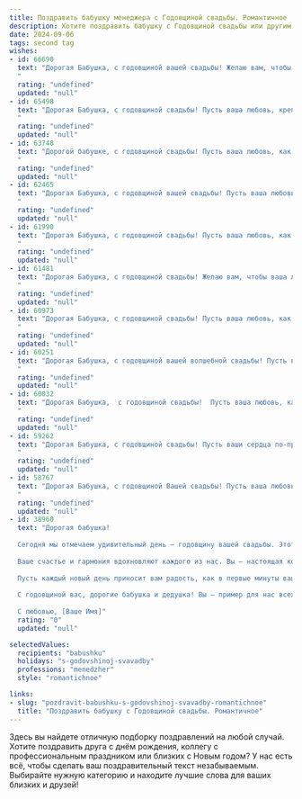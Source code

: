 ```yaml
---
title: Поздравить бабушку менеджера с Годовщиной свадьбы. Романтичное
description: Хотите поздравить бабушку с Годовщиной свадьбы или другим праздником? Наш ИИ создаст незабываемое поздравление, а вы обязательно выделитесь среди других.  
date: 2024-09-06
tags: second tag
wishes:
- id: 66690
  text: "Дорогая Бабушка, с годовщиной вашей свадьбы! Желаю вам, чтобы ваша любовь была такой же крепкой, как и ваша семья, и чтобы каждый день был полон счастья и романтики, как в тот прекрасный день, когда вы стали мужем и женой. Пусть ваша жизнь, как и ваша работа менеджера, всегда остаётся гармоничной и успешной!
  "
  rating: "undefined"
  updated: "null"
- id: 65498
  text: "Дорогая Бабушка, с годовщиной свадьбы! Пусть ваша любовь, крепкая, как вино,  продолжает согревать ваши сердца  и дарить  радость  каждого  прожитого  дня. Желаю вам  неугасимой  страсти,  нежности  и  счастья,  которое  будет  цвести  новыми  красками  каждый  год.
  "
  rating: "undefined"
  updated: "null"
- id: 63748
  text: "Дорогой бабушке, с годовщиной свадьбы! Пусть ваша любовь, как вино, становится  с каждым годом только крепче и слаще. Желаю вам, чтобы в ваших глазах всегда сияла радость, а сердца бились в унисон. Счастья, любви и долгих лет жизни вместе!
  "
  rating: "undefined"
  updated: "null"
- id: 62465
  text: "Дорогая Бабушка, с годовщиной вашей свадьбы! Пусть ваша любовь, как крепкое вино, с годами только становится ярче и богаче. Вы - пример настоящей любви и верности, и мы все учимся у вас быть счастливыми и преданными. Желаю вам много радостных мгновений, нежных объятий и бесконечного счастья!
  "
  rating: "undefined"
  updated: "null"
- id: 61990
  text: "Дорогая Бабушка, с годовщиной свадьбы! Пусть ваша любовь, как дорогое вино, с каждым годом становится только крепче и ярче. Желаю вам долгих лет счастья, нежности и взаимного уважения. Пусть ваша семейная жизнь всегда будет наполнена романтикой и теплом, как ваша работа менеджером — вниманием и заботой.
  "
  rating: "undefined"
  updated: "null"
- id: 61481
  text: "Дорогая Бабушка, с годовщиной свадьбы! Желаю вам, чтобы ваша любовь, как вино, становилась с каждым годом только крепче и ароматнее, чтобы ваши сердца бились в унисон, а глаза сияли от счастья. Пусть ваш союз будет прочным, как алмаз, и нежным, как шелк!
  "
  rating: "undefined"
  updated: "null"
- id: 60973
  text: "Дорогая Бабушка, с годовщиной свадьбы! Пусть ваша любовь, как хорошее вино, с каждым годом становится только крепче и ароматнее. Желаю вам долгих лет счастливой совместной жизни, наполненных нежностью, заботой и пониманием. Пусть ваша любовь всегда будет яркой и вдохновляющей!
  "
  rating: "undefined"
  updated: "null"
- id: 60251
  text: "Дорогая Бабушка, с годовщиной вашей волшебной свадьбы! Пусть ваш менеджерский талант, которым вы покорили сердце Дедушки, и по сей день помогает вам строить крепкую и счастливую семью, словно бизнес-империю, основанную на любви и взаимопонимании. Желаю вам долгих лет совместной жизни, полных нежности и романтики!
  "
  rating: "undefined"
  updated: "null"
- id: 60032
  text: "Дорогая Бабушка,  с годовщиной свадьбы!  Пусть ваша любовь, как крепкое вино, с годами только крепнет и становится  более изысканной.  Желаю вам  радости, нежности  и  продолжения счастливой жизни,  которую вы  так  прекрасно  строили. Счастья  вам!
  "
  rating: "undefined"
  updated: "null"
- id: 59262
  text: "Дорогая Бабушка, с годовщиной свадьбы! Пусть ваши сердца по-прежнему бьются в унисон, а любовь, как старое, доброе вино, становится с годами только крепче!  Желаю вам бесконечного счастья, тепла и нежности, чтобы каждый день был наполнен романтикой и радостью. С юбилеем! 🎉
  "
  rating: "undefined"
  updated: "null"
- id: 58767
  text: "Дорогая Бабушка, с годовщиной Вашей свадьбы! Пусть ваша любовь, как крепкое вино, с годами становится только слаще и богаче. Желаю вам долгих лет счастья, тепла и взаимной нежности, как и в тот день, когда вы стали мужем и женой.
  "
  rating: "undefined"
  updated: "null"
- id: 38960
  text: "Дорогая бабушка!
  
  Сегодня мы отмечаем удивительный день – годовщину вашей свадьбы. Этот праздник - символ вашей безграничной любви, крепкого союзa и верности, которые вы пронесли сквозь годы.
  
  Ваше счастье и гармония вдохновляют каждого из нас. Вы – настоящая команда, способная преодолеть любые трудности с улыбкой и теплом в сердце. Как менеджер, вы мастерски управляли не только делами, но и чувствами, создав уютный и гармоничный семейный очаг.
  
  Пусть каждый новый день приносит вам радость, как в первые минуты вашей любви. Желаем вам здоровья, счастья и много ярких моментов, чтобы ваша история любви продолжала вдохновлять и согревать сердца родных.
  
  С годовщиной вас, дорогие бабушка и дедушка! Вы – пример для нас всех!
  
  С любовью, [Ваше Имя]"
  rating: "0"
  updated: "null"

selectedValues:
  recipients: "babushku"
  holidays: "s-godovshinoj-svavadby"
  professions: "menedzher"
  style: "romantichnoe"

links:
- slug: "pozdravit-babushku-s-godovshinoj-svavadby-romantichnoe"
  title: "Поздравить бабушку с Годовщиной свадьбы. Романтичное"
---
```


Здесь вы найдете отличную подборку поздравлений на любой случай. 
Хотите поздравить друга с днём рождения, коллегу с профессиональным праздником или близких с Новым годом? У нас есть всё, чтобы сделать ваш поздравительный текст незабываемым. Выбирайте нужную категорию и находите лучшие слова для ваших близких и друзей!
